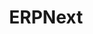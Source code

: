 ---
facebook: https://facebook.com/ERPNext
git: https://github.com/erpnext
instagram: https://instagram.com/frappetech
logohandle: erpnext
sort: erpnext
title: ERPNext
twitter: https://x.com/erpnext
website: https://erpnext.com/
youtube: https://youtube.com/channel/UCn3bV5kx77HsVwtnlCeEi_A
---
